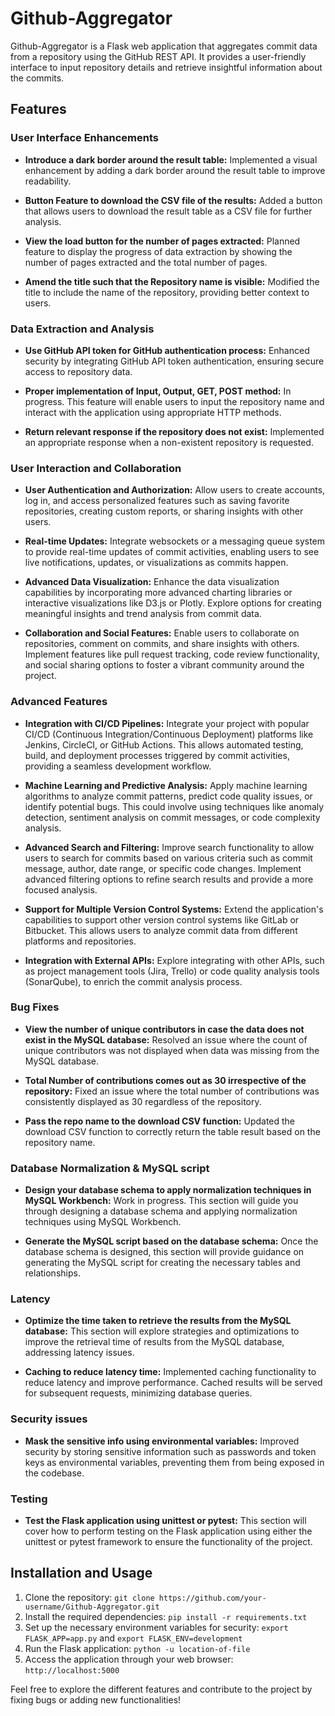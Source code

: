 # Github-Aggregator

Github-Aggregator is a Flask web application that aggregates commit data from a repository using the GitHub REST API. It provides a user-friendly interface to input repository details and retrieve insightful information about the commits.

## Features

### User Interface Enhancements

- **Introduce a dark border around the result table:** Implemented a visual enhancement by adding a dark border around the result table to improve readability.

- **Button Feature to download the CSV file of the results:** Added a button that allows users to download the result table as a CSV file for further analysis.

- **View the load button for the number of pages extracted:** Planned feature to display the progress of data extraction by showing the number of pages extracted and the total number of pages.

- **Amend the title such that the Repository name is visible:** Modified the title to include the name of the repository, providing better context to users.

### Data Extraction and Analysis

- **Use GitHub API token for GitHub authentication process:** Enhanced security by integrating GitHub API token authentication, ensuring secure access to repository data.

- **Proper implementation of Input, Output, GET, POST method:** In progress. This feature will enable users to input the repository name and interact with the application using appropriate HTTP methods.

- **Return relevant response if the repository does not exist:** Implemented an appropriate response when a non-existent repository is requested.

### User Interaction and Collaboration

- **User Authentication and Authorization:** Allow users to create accounts, log in, and access personalized features such as saving favorite repositories, creating custom reports, or sharing insights with other users.

- **Real-time Updates:** Integrate websockets or a messaging queue system to provide real-time updates of commit activities, enabling users to see live notifications, updates, or visualizations as commits happen.

- **Advanced Data Visualization:** Enhance the data visualization capabilities by incorporating more advanced charting libraries or interactive visualizations like D3.js or Plotly. Explore options for creating meaningful insights and trend analysis from commit data.

- **Collaboration and Social Features:** Enable users to collaborate on repositories, comment on commits, and share insights with others. Implement features like pull request tracking, code review functionality, and social sharing options to foster a vibrant community around the project.

### Advanced Features

- **Integration with CI/CD Pipelines:** Integrate your project with popular CI/CD (Continuous Integration/Continuous Deployment) platforms like Jenkins, CircleCI, or GitHub Actions. This allows automated testing, build, and deployment processes triggered by commit activities, providing a seamless development workflow.

- **Machine Learning and Predictive Analysis:** Apply machine learning algorithms to analyze commit patterns, predict code quality issues, or identify potential bugs. This could involve using techniques like anomaly detection, sentiment analysis on commit messages, or code complexity analysis.

- **Advanced Search and Filtering:** Improve search functionality to allow users to search for commits based on various criteria such as commit message, author, date range, or specific code changes. Implement advanced filtering options to refine search results and provide a more focused analysis.

- **Support for Multiple Version Control Systems:** Extend the application's capabilities to support other version control systems like GitLab or Bitbucket. This allows users to analyze commit data from different platforms and repositories.

- **Integration with External APIs:** Explore integrating with other APIs, such as project management tools (Jira, Trello) or code quality analysis tools (SonarQube), to enrich the commit analysis process.

### Bug Fixes

- **View the number of unique contributors in case the data does not exist in the MySQL database:** Resolved an issue where the count of unique contributors was not displayed when data was missing from the MySQL database.

- **Total Number of contributions comes out as 30 irrespective of the repository:** Fixed an issue where the total number of contributions was consistently displayed as 30 regardless of the repository.

- **Pass the repo name to the download CSV function:** Updated the download CSV function to correctly return the table result based on the repository name.

### Database Normalization & MySQL script

- **Design your database schema to apply normalization techniques in MySQL Workbench:** Work in progress. This section will guide you through designing a database schema and applying normalization techniques using MySQL Workbench.

- **Generate the MySQL script based on the database schema:** Once the database schema is designed, this section will provide guidance on generating the MySQL script for creating the necessary tables and relationships.

### Latency

- **Optimize the time taken to retrieve the results from the MySQL database:** This section will explore strategies and optimizations to improve the retrieval time of results from the MySQL database, addressing latency issues.

- **Caching to reduce latency time:** Implemented caching functionality to reduce latency and improve performance. Cached results will be served for subsequent requests, minimizing database queries.

### Security issues

- **Mask the sensitive info using environmental variables:** Improved security by storing sensitive information such as passwords and token keys as environmental variables, preventing them from being exposed in the codebase.

### Testing

- **Test the Flask application using unittest or pytest:** This section will cover how to perform testing on the Flask application using either the unittest or pytest framework to ensure the functionality of the project.

## Installation and Usage

1. Clone the repository: `git clone https://github.com/your-username/Github-Aggregator.git`
2. Install the required dependencies: `pip install -r requirements.txt`
3. Set up the necessary environment variables for security: `export FLASK_APP=app.py` and `export FLASK_ENV=development`
4. Run the Flask application: `python -u location-of-file`
5. Access the application through your web browser: `http://localhost:5000`

Feel free to explore the different features and contribute to the project by fixing bugs or adding new functionalities!
